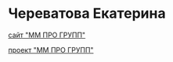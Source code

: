 # Череватова Екатерина

[сайт "ММ ПРО ГРУПП"](https://echerevatova.github.io/project2/index.html)

[проект "ММ ПРО ГРУПП"](https://github.com/echerevatova/echerevatova.github.io/tree/main/project2)

